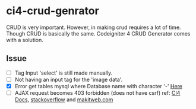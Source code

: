 # ci4-crud-genrator
CRUD is very important. However, in making crud requires a lot of time. Though CRUD is basically the same. Codeigniter 4 CRUD Generator comes with a solution.

## Issue

- [ ] Tag Input 'select' is still made manually.
- [ ] Not having an input tag for the 'image data'.
- [x] Error get tables mysql where Database name with character '-' [Here](https://stackoverflow.com/questions/45729380/mysql-select-record-from-database-table-database-name-contain)
- [ ] AJAX request becomes 403 forbidden (does not have csrf) ref: [CI4 Docs](https://codeigniter4.github.io/userguide/general/ajax.html), [stackoverflow](https://stackoverflow.com/questions/38502548/codeigniter-csrf-valid-for-only-one-time-ajax-request) and [makitweb.com](https://makitweb.com/how-to-send-ajax-request-with-csrf-token-in-codeigniter-4/)
